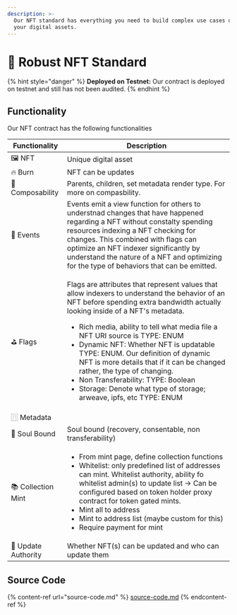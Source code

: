 ```yaml
---
description: >-
  Our NFT standard has everything you need to build complex use cases on top of
  your digital assets.
---
```


# 📝 Robust NFT Standard

{% hint style="danger" %}
&#x20;**Deployed on Testnet:** Our contract is deployed on testnet and still has not been audited.&#x20;
{% endhint %}

## Functionality

Our NFT contract has the following functionalities

| Functionality       | Description                                                                                                                                                                                                                                                                                                                                                                                                                                                                                                                                                                   |
| ------------------- | ----------------------------------------------------------------------------------------------------------------------------------------------------------------------------------------------------------------------------------------------------------------------------------------------------------------------------------------------------------------------------------------------------------------------------------------------------------------------------------------------------------------------------------------------------------------------------- |
| 🖼️ NFT             | Unique digital asset                                                                                                                                                                                                                                                                                                                                                                                                                                                                                                                                                          |
| 🔥 Burn             | NFT can be updates                                                                                                                                                                                                                                                                                                                                                                                                                                                                                                                                                            |
| 🧩  Composability   | Parents, children, set metadata render type. For more on compasbility.                                                                                                                                                                                                                                                                                                                                                                                                                                                                                                        |
| :bell: Events       | Events emit a view function for others to understnad changes that have happened regarding a NFT without constalty spending resources indexing a NFT checking for changes. This combined with flags can optimize an NFT indexer significantly by understand the nature of a NFT and optimizing for the type of behaviors that can be emitted.                                                                                                                                                                                                                                  |
| ⛳️ Flags            | <p>Flags are attributes that represent  values that allow indexers to understand the behavior of an NFT before spending extra bandwidth actually looking inside of a NFT's metadata. </p><ul><li>Rich media, ability to tell what media file a NFT URI source is TYPE: ENUM</li><li>Dynamic NFT: Whether NFT is updatable  TYPE: ENUM. Our definition of dynamic NFT is more details that if it can be changed rather, the type of changing.</li><li>Non Transferability: TYPE: Boolean</li><li>Storage: Denote what type of storage; arweave, ipfs, etc TYPE: ENUM</li></ul> |
| ⿵ Metadata          |                                                                                                                                                                                                                                                                                                                                                                                                                                                                                                                                                                               |
| 🔐 Soul Bound       | Soul bound (recovery, consentable, non transferability)                                                                                                                                                                                                                                                                                                                                                                                                                                                                                                                       |
| 📚 Collection Mint  | <ul><li>From mint page, define collection functions </li><li>Whitelist: only predefined list of addresses can mint. Whitelist authority, ability fo whitelist admin(s) to update list -> Can be configured based on token holder proxy contract for token gated mints.</li><li>Mint all to address</li><li>Mint to address list (maybe custom for this)</li><li>Require payment for mint</li></ul>                                                                                                                                                                            |
| 🪪 Update Authority | Whether NFT(s) can be updated and who can update them                                                                                                                                                                                                                                                                                                                                                                                                                                                                                                                         |

## Source Code

{% content-ref url="source-code.md" %}
[source-code.md](source-code.md)
{% endcontent-ref %}

